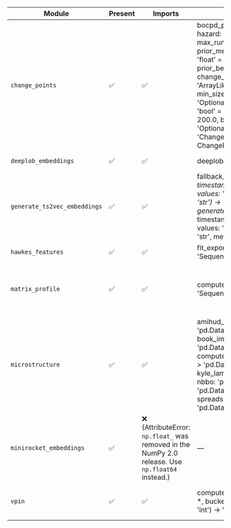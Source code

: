 | Module | Present | Imports | Public Callables | Notes |
| --- | --- | --- | --- | --- |
| `change_points` | ✅ | ✅ | bocpd_probabilities(series: 'ArrayLike', hazard: 'float' = 200.0, max_run_length: 'Optional[int]' = None, prior_mean: 'float' = 0.0, prior_kappa: 'float' = 0.1, prior_alpha: 'float' = 1.0, prior_beta: 'float' = 1.0) -> 'np.ndarray'<br>change_point_scores(values: 'ArrayLike', penalty: 'float' = 8.0, min_size: 'int' = 10, max_breaks: 'Optional[int]' = None, use_bocpd: 'bool' = False, bocpd_hazard: 'float' = 200.0, bocpd_max_run_length: 'Optional[int]' = None) -> 'ChangePointResult'<br>ChangePointResult | Provides PELT segmentation and optional BOCPD probabilities. |
| `deeplob_embeddings` | ✅ | ✅ | deeplob_embeddings(book: 'Tensor | Iterable[float]', *, model: 'Any | None' = None, batch_size: 'int' = 32, device: 'Device | str | None' = None) -> 'Any'<br>load_deeplob_model(*, config: 'DeepLOBConfig | None' = None, state_dict_path: 'str | Path | None' = None, device: 'Device | str | None' = None) -> 'Any'<br>DeepLOBConfig | Lazily loads torch; requires external weights for production. |
| `generate_ts2vec_embeddings` | ✅ | ✅ | fallback_identity_embeddings(*, timestamps: 'Sequence[datetime]', values: 'np.ndarray', asset_symbol: 'str') -> 'list[dict[str, Any]]'<br>generate_ts2vec_features(*, timestamps: 'Sequence[datetime]', values: 'np.ndarray', asset_symbol: 'str', metadata: 'dict[str, Any] | None' = None, regime_tag: 'str | None' = None, window_seconds: 'int' = 60) -> 'list[dict[str, Any]]' | Optional ts2vec dependency with identity fallback. |
| `hawkes_features` | ✅ | ✅ | fit_exponential_hawkes(timestamps: 'Sequence[float]', *, start_time: 'float | None' = None, end_time: 'float | None' = None, baseline_init: 'float | None' = None, amplitude_init: 'float | None' = None, decay_init: 'float | None' = None, max_iter: 'int' = 200, tol: 'float' = 1e-06) -> 'HawkesFitResult'<br>hawkes_self_excitation_metrics(events: 'pd.DataFrame', *, event_col: 'str' = 'event_type', time_col: 'str' = 'timestamp', group_cols: 'Sequence[str]' = ('symbol', 'date', 'window'), start_col: 'str | None' = None, end_col: 'str | None' = None, decay_init: 'float | None' = None, max_iter: 'int' = 200, tol: 'float' = 1e-06) -> 'pd.DataFrame'<br>HawkesFitResult | Implements exponential Hawkes fit with branching ratio diagnostics. |
| `matrix_profile` | ✅ | ✅ | compute_matrix_profile_metrics(series: 'Sequence[float] | np.ndarray', subseq_length: 'int', max_motifs: 'int' = 3) -> 'MatrixProfileFeatures'<br>MatrixProfileFeatures | Requires stumpy/numba for full run; naive fallback only for very small windows. |
| `microstructure` | ✅ | ✅ | amihud_illiq(trades: 'pd.DataFrame') -> 'pd.DataFrame'<br>book_imbalance(quotes: 'pd.DataFrame') -> 'pd.DataFrame'<br>compute_ofi(quotes: 'pd.DataFrame') -> 'pd.DataFrame'<br>kyle_lambda(trades: 'pd.DataFrame', nbbo: 'pd.DataFrame') -> 'pd.DataFrame'<br>spreads(nbbo: 'pd.DataFrame') -> 'pd.DataFrame' | Expects symbol/date/window plus timestamp + price/size columns. |
| `minirocket_embeddings` | ✅ | ❌ (AttributeError: `np.float_` was removed in the NumPy 2.0 release. Use `np.float64` instead.) | — | Import fails under NumPy 2.0 because np.float_ alias was removed. |
| `vpin` | ✅ | ✅ | compute_vpin(trades: 'pd.DataFrame', *, bucket_volume: 'float', rolling_bars: 'int') -> 'pd.DataFrame' | Requires trade prints with timestamp/size for volume bar aggregation. |
